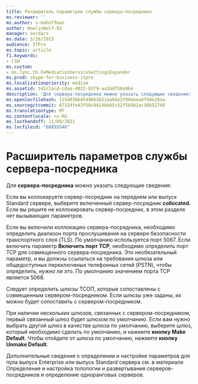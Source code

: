 ```yaml
---
title: Расширитель параметров службы сервера-посредника
ms.reviewer: ''
ms.author: v-mahoffman
author: HowlinWolf-92
manager: serdars
ms.date: 3/26/2015
audience: ITPro
ms.topic: article
f1.keywords:
- CSH
ms.custom:
- ms.lync.tb.FeMediationServiceSettingsExpander
ms.prod: skype-for-business-itpro
ms.localizationpriority: medium
ms.assetid: 142c1acd-cdaa-4922-8379-aa1bdf56a964
description: 'Для сервера-посредника можно указать следующие сведения:'
ms.openlocfilehash: 115d836b4549661b51aa68e2f09ebea4f94e29aa
ms.sourcegitcommit: 67324fe43f50c8414bb65c52f5b561ac30b52748
ms.translationtype: MT
ms.contentlocale: ru-RU
ms.lasthandoff: 11/08/2021
ms.locfileid: "60855546"
---
```

# <a name="mediation-service-settings-expander"></a>Расширитель параметров службы сервера-посредника

Для **сервера-посредника** можно указать следующие сведения:

Если вы коллокируете сервер-посредник на переднем или выпуск Standard сервере, выберите включенный сервер-посредник **collocated.** Если вы решите не коллокировать сервер-посредник, в этом разделе нет вызывающих параметров.

Если вы включили коллокацию сервера-посредника, необходимо определить диапазон порта прослушивания на сервере безопасности транспортного слоя (TLS). По умолчанию используется порт 5067. Если включить параметр **Включить порт TCP**, необходимо определить порт TCP для совмещенного сервера-посредника. Это необязательный параметр, и вы должны ссылаться на требования шлюза или общедоступных переключеных телефонных сетей (PSTN), чтобы определить, нужно ли это. По умолчанию значением порта TCP является 5068.

Следует определить шлюзы ТСОП, которые сопоставлены с совмещенным сервером-посредником. Если шлюзы уже заданы, их можно будет сопоставить с сервером-посредником.

При наличии нескольких шлюзов, связанных с сервером-посредником, первый связанный шлюз будет шлюзом по умолчанию. Если вам нужно выбрать другой шлюз в качестве шлюза по умолчанию, выберите шлюз, который необходимо сделать по умолчанию, и нажмите **кнопку Make Default**. Чтобы отойдите от шлюза по умолчанию, нажмите **кнопку Unmake Default**.

Дополнительные сведения о определении и настройке параметров для пула выпуск Enterprise или выпуск Standard [](/previous-versions/office/lync-server-2013/lync-server-2013-defining-and-configuring-the-topology) сервера см. в материале Определение и настройка топологии и развертывания серверов-посредников и определение одноранговых серверов. [](/previous-versions/office/lync-server-2013/lync-server-2013-deploying-mediation-servers-and-defining-peers)